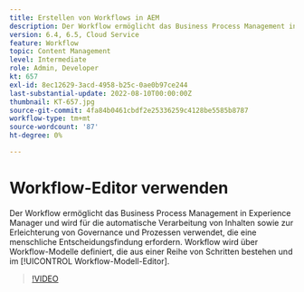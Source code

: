 ```yaml
---
title: Erstellen von Workflows in AEM
description: Der Workflow ermöglicht das Business Process Management in Experience Manager und wird für die automatische Verarbeitung von Inhalten sowie zur Erleichterung von Governance und Prozessen verwendet, die eine menschliche Entscheidungsfindung erfordern.
version: 6.4, 6.5, Cloud Service
feature: Workflow
topic: Content Management
level: Intermediate
role: Admin, Developer
kt: 657
exl-id: 8ec12629-3acd-4958-b25c-0ae0b97ce244
last-substantial-update: 2022-08-10T00:00:00Z
thumbnail: KT-657.jpg
source-git-commit: 4fa84b0461cbdf2e25336259c4128be5585b8787
workflow-type: tm+mt
source-wordcount: '87'
ht-degree: 0%

---
```


# Workflow-Editor verwenden

Der Workflow ermöglicht das Business Process Management in Experience Manager und wird für die automatische Verarbeitung von Inhalten sowie zur Erleichterung von Governance und Prozessen verwendet, die eine menschliche Entscheidungsfindung erfordern. Workflow wird über Workflow-Modelle definiert, die aus einer Reihe von Schritten bestehen und im [!UICONTROL Workflow-Modell-Editor].

>[!VIDEO](https://video.tv.adobe.com/v/22201/?quality=12&learn=on)
